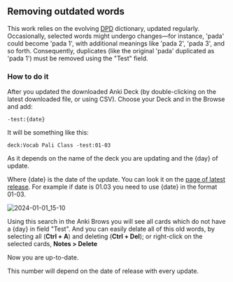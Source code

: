 ## Removing outdated words

This work relies on the evolving [DPD](https://digitalpalidictionary.github.io/) dictionary, updated regularly. Occasionally, selected words might undergo changes—for instance, 'pada' could become 'pada 1', with additional meanings like 'pada 2', 'pada 3', and so forth. Consequently, duplicates (like the original 'pada' duplicated as 'pada 1') must be removed using the "Test" field.

### How to do it

After you updated the downloaded Anki Deck (by double-clicking on the latest downloaded file, or using CSV). Choose your Deck and in the Browse and add:

`-test:{date}`

It will be something like this:

`deck:Vocab Pali Class -test:01-03`

As it depends on the name of the deck you are updating and the {day} of update.

Where {date} is the date of the update. You can look it on the [page of latest release](https://github.com/sasanarakkha/study-tools/releases/latest/). For example if date is 01.03 you need to use {date} in the format 01-03.

![2024-01-01_15-10](https://github.com/sasanarakkha/study-tools/assets/39419221/7c8aaca3-5db9-48d6-90dc-2ab5e89d47bb)

Using this search in the Anki Brows you will see all cards which do not have a {day} in field "Test". And you can easily delate all of this old words, by selecting all (**Ctrl + A**) and deleting (**Ctrl + Del**); or right-click on the selected cards, **Notes > Delete**

Now you are up-to-date.

This number will depend on the date of release with every update.
